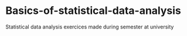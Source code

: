 # Basics-of-statistical-data-analysis
Statistical data analysis exercices made during semester at university
